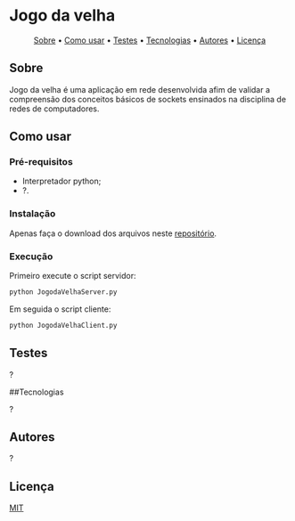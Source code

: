 # Jogo da velha

<p align="center">
 <a href="##Sobre">Sobre</a> •
 <a href="##Como-usar">Como usar</a> •
 <a href="##Testes">Testes</a> •
 <a href="##Tecnologias">Tecnologias</a> •
 <a href="##Autores">Autores</a> • 
 <a href="##Licença">Licença</a>
</p>

## Sobre

Jogo da velha é uma aplicação em rede desenvolvida afim de validar a compreensão dos conceitos básicos de sockets ensinados na disciplina de redes de computadores.

## Como usar

### Pré-requisitos
- Interpretador python;
- ?.

### Instalação

Apenas faça o download dos arquivos neste [repositório](https://github.com/ewertonfelipee/Projeto-Redes).

### Execução

Primeiro execute o script servidor:
```bash
python JogodaVelhaServer.py
```
Em seguida o script cliente:
```bash
python JogodaVelhaClient.py
```

## Testes

?

##Tecnologias

?

## Autores

?

## Licença

[MIT](https://choosealicense.com/licenses/mit/)
